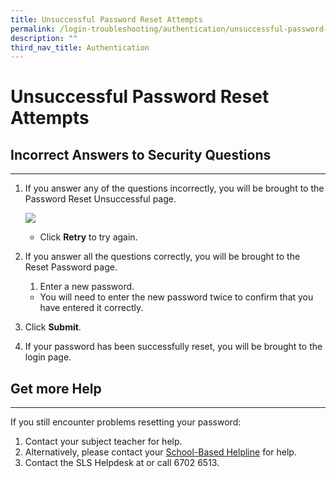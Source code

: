 ```yaml
---
title: Unsuccessful Password Reset Attempts
permalink: /login-troubleshooting/authentication/unsuccessful-password-reset-attempts/
description: ""
third_nav_title: Authentication
---
```

Unsuccessful Password Reset Attempts
===================

Incorrect Answers to Security Questions
----------------------------------

---

1. If you answer any of the questions incorrectly, you will be brought to the Password Reset Unsuccessful page.
    
      ![](images/Media/2Teacher/TSPStudentPasswordResetUnsuccessful.png)  
    - Click **Retry** to try again.
2. If you answer all the questions correctly, you will be brought to the Reset Password page.
    
    
    1. Enter a new password.
    
    
    - You will need to enter the new password twice to confirm that you have entered it correctly.
3. Click **Submit**.
4. If your password has been successfully reset, you will be brought to the login page.
 
    
  Get more Help
-------------

---

If you still encounter problems resetting your password:

1. Contact your subject teacher for help.
2. Alternatively, please contact your [School-Based Helpline](../../logintroubleshooting/LoginTroubleshooting/SchoolBasedHelpline.html) for help.
3. Contact the SLS Helpdesk at  or call 6702 6513.